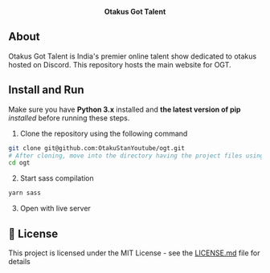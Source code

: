<p align="center">
  <strong>Otakus Got Talent</strong>
</p>

## About
Otakus Got Talent is India's premier online talent show dedicated to otakus hosted on Discord. This repository hosts the main website for OGT.

## Install and Run

Make sure you have **Python 3.x** installed and **the latest version of pip** *installed* before running these steps.


1. Clone the repository using the following command

```bash
git clone git@github.com:OtakuStanYoutube/ogt.git
# After cloning, move into the directory having the project files using the change directory command
cd ogt
```

2. Start sass compilation
```bash
yarn sass
```

3. Open with live server



## 🔐 License

This project is licensed under the MIT License - see the [LICENSE.md](LICENSE.md) file for details